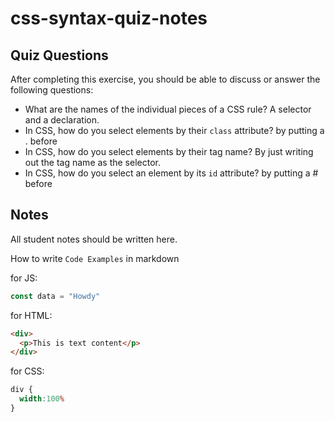 # css-syntax-quiz-notes

## Quiz Questions

After completing this exercise, you should be able to discuss or answer the following questions:

- What are the names of the individual pieces of a CSS rule?
A selector and a declaration.
- In CSS, how do you select elements by their `class` attribute?
by putting a . before
- In CSS, how do you select elements by their tag name?
By just writing out the tag name as the selector.
- In CSS, how do you select an element by its `id` attribute?
by putting a # before

## Notes

All student notes should be written here.


How to write `Code Examples` in markdown

for JS:
```javascript
const data = "Howdy"
```

for HTML:
```html
<div>
  <p>This is text content</p>
</div>
```

for CSS:
```css
div {
  width:100%
}
```
